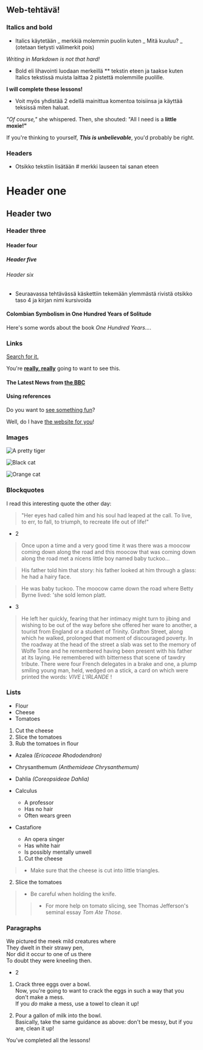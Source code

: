 

## <Juuso Saarikoski> Web-tehtävä!



### Italics and bold 

- Italics käytetään _ merkkiä molemmin puolin kuten _ Mitä kuuluu? _ (otetaan tietysti välimerkit pois)

_Writing in Markdown is not that hard!_

- Bold eli lihavointi luodaan merkeillä ** tekstin eteen ja taakse kuten Italics tekstissä muista laittaa 2 pistettä molemmille puolille.

**I will complete these lessons!**

- Voit myös yhdistää 2 edellä mainittua komentoa toisiinsa ja käyttää teksissä miten haluat.

 _"Of course,"_ she whispered. Then, she shouted: "All I need is a **little moxie!"**

If you're thinking to yourself, **_This is unbelievable_**, you'd probably be right.

### Headers ###

- Otsikko tekstiin lisätään # merkki lauseen tai sanan eteen

# Header one
## Header two
### Header three
#### Header four
##### Header five
###### Header six

- Seuraavassa tehtävässä käskettiin tekemään ylemmästä rivistä otsikko taso 4 ja kirjan nimi kursivoida

#### Colombian Symbolism in One Hundred Years of Solitude

Here's some words about the book _One Hundred Years..._.

### Links

[Search for it.](www.google.com)

You're **[really, really](www.dailykitten.com)** going to want to see this.

#### The Latest News from [the BBC](www.bbc.com/news)


#### Using references

Do you want to [see something fun][a fun place]?

[a fun place]:www.zombo.com

Well, do I have [the website for you][another fun place]!

[another fun place]:www.stumbleupon.com

### Images

![A pretty tiger](https://upload.wikimedia.org/wikipedia/commons/5/56/Tiger.50.jpg)

![Black cat][Black]

![Orange cat][Orange]

[Black]: https://upload.wikimedia.org/wikipedia/commons/a/a3/81_INF_DIV_SSI.jpg

[Orange]: http://icons.iconarchive.com/icons/google/noto-emoji-animals-nature/256/22221-cat-icon.png


### Blockquotes

I read this interesting quote the other day:

> "Her eyes had called him and his soul had leaped at the call. To live, to err, to fall, to triumph, to recreate life out of life!"


- 2 

>Once upon a time and a very good time it was there was a moocow coming down along the road and this moocow that was coming down along the road met a nicens little boy named baby tuckoo...

>His father told him that story: his father looked at him through a glass: he had a hairy face.

>He was baby tuckoo. The moocow came down the road where Betty Byrne lived: 'she sold lemon platt.

- 3 

>He left her quickly, fearing that her intimacy might turn to jibing and wishing to be out of the way before she offered her ware to another, a tourist from England or a student of Trinity. Grafton Street, along which he walked, prolonged that moment of discouraged poverty. In the roadway at the head of the street a slab was set to the memory of Wolfe Tone and he remembered having been present with his father at its laying. He remembered with bitterness that scene of tawdry tribute. There were four French delegates in a brake and one, a plump smiling young man, held, wedged on a stick, a card on which were printed the words:  _VIVE L'IRLANDE_ !


### Lists

* Flour
* Cheese
* Tomatoes

1. Cut the cheese
2. Slice the tomatoes
3. Rub the tomatoes in flour

* Azalea _(Ericaceae Rhododendron)_
* Chrysanthemum _(Anthemideae Chrysanthemum)_
* Dahlia _(Coreopsideae Dahlia)_


* Calculus
    * A professor
    * Has no hair
    * Often wears green
* Castafiore
    * An opera singer
    * Has white hair
     * Is possibly mentally unwell

     1. Cut the cheese
 > * Make sure that the cheese is cut into little triangles.

2.  Slice the tomatoes
 > * Be careful when holding the knife.
 >> * For more help on tomato slicing, see Thomas Jefferson's seminal essay _Tom Ate Those_.


 ### Paragraphs

 We pictured the meek mild creatures where  
They dwelt in their strawy pen,  
Nor did it occur to one of us there   
To doubt they were kneeling then.

- 2

1. Crack three eggs over a bowl.  
 Now, you're going to want to crack the eggs in such a way that you don't make a mess.  
 If you _do_ make a mess, use a towel to clean it up!

2. Pour a gallon of milk into the bowl.  
 Basically, take the same guidance as above: don't be messy, but if you are, clean it up!

 You’ve completed all the lessons!